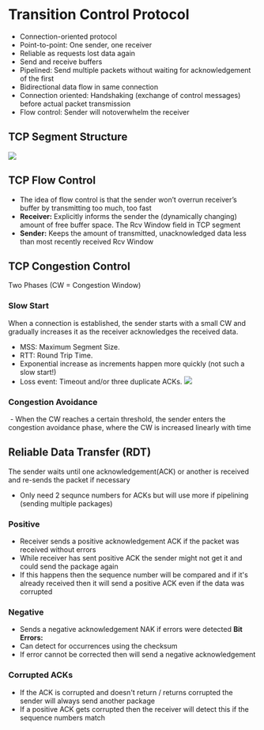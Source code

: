 # Transition Control Protocol
- Connection-oriented protocol
- Point-to-point: One sender, one receiver
- Reliable as requests lost data again
- Send and receive buffers
- Pipelined: Send multiple packets without waiting for acknowledgement of the first
- Bidirectional data flow in same connection
- Connection oriented: Handshaking (exchange of control messages) before actual packet transmission
- Flow control: Sender will notoverwhelm the receiver
## TCP Segment Structure
![](TCP-segment-structure.png)
## TCP Flow Control
- The idea of flow control is that the sender won’t overrun receiver’s buffer by transmitting too much, too fast
- **Receiver:** Explicitly informs the sender the (dynamically changing) amount of free buffer space. The Rcv Window field in TCP segment 
- **Sender:** Keeps the amount of transmitted, unacknowledged data less than most recently received Rcv Window

## TCP Congestion Control
Two Phases
(CW = Congestion Window)
### Slow Start
When a connection is established, the sender starts with a small CW and gradually increases it as the receiver acknowledges the received data.
- MSS: Maximum Segment Size.  
- RTT: Round Trip Time.  
- Exponential increase as increments happen more quickly (not such a slow start!)  
- Loss event: Timeout and/or three duplicate ACKs.
![](TCP-slow-start.png)
### Congestion Avoidance
 - When the CW reaches a certain threshold, the sender enters the congestion avoidance phase, where the CW is increased linearly with time

## Reliable Data Transfer (RDT)
The sender waits until one acknowledgement(ACK) or another is received and re-sends the packet if necessary
- Only need 2 sequnce numbers for ACKs but will use more if pipelining (sending multiple packages)
### Positive
- Receiver sends a positive acknowledgement ACK if the packet was received without errors
- While receiver has sent positive ACK the sender might not get it and could send the package again
- If this happens then the sequence number will be compared and if it's already received then it will send a positive ACK even if the data was corrupted
### Negative
- Sends a negative acknowledgement NAK if  errors were detected
**Bit Errors:**
- Can detect for occurrences using the checksum
- If error cannot be corrected then will send a negative acknowledgement
### Corrupted ACKs
- If the ACK is corrupted and doesn't return / returns corrupted the sender will always send another package
- If a positive ACK gets corrupted then the receiver will detect this if the sequence numbers match
